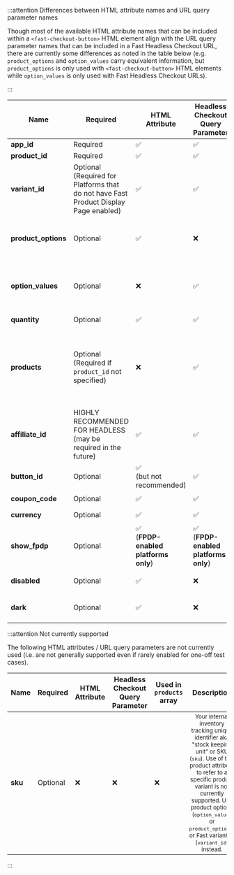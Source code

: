 <!---100% wisdth styling for 6 columns:  Name | Required | HTML Attribute | Headless Checkout Query Parameter | Used in `products` array | Description --->
<style>
table th:first-of-type {
    width: 15%;
}
table th:nth-of-type(2) {
    width: 10%;
}
table th:nth-of-type(3) {
    width: 10%;
}
table th:nth-of-type(4) {
    width: 10%;
}
table th:nth-of-type(5) {
    width: 10%;
}
table th:nth-of-type(6) {
    width: 45%;
}
table td:nth-of-type(6) {
    font-size: 13px;
}
</style>

:::attention Differences between HTML attribute names and URL query parameter names

Though most of the available HTML attribute names that can be included within a `<fast-checkout-button>` HTML element align with the URL query parameter names that can be included in a Fast Headless Checkout URL, there are currently some differences as noted in the table below (e.g. `product_options` and `option_values` carry equivalent information, but `product_options` is only used with `<fast-checkout-button>` HTML elements while `option_values` is only used with Fast Headless Checkout URLs).

:::

| Name                | Required                                                                                | HTML Attribute                          | Headless Checkout Query Parameter       | Used in `products` array    | Description                                                                                                                                                                                                                                                                                                                                                                                                                                                                                                                                                                                                                                                                                                                                                                                                                                                                                                                                                                                                                                   |
| ------------------- | --------------------------------------------------------------------------------------- | --------------------------------------- | --------------------------------------- | --------------------------- | --------------------------------------------------------------------------------------------------------------------------------------------------------------------------------------------------------------------------------------------------------------------------------------------------------------------------------------------------------------------------------------------------------------------------------------------------------------------------------------------------------------------------------------------------------------------------------------------------------------------------------------------------------------------------------------------------------------------------------------------------------------------------------------------------------------------------------------------------------------------------------------------------------------------------------------------------------------------------------------------------------------------------------------------- |
| **app_id**          | Required                                                                                | ✅                                      | ✅                                      | N/A                         | Your Fast app ID (`app_id`) that you were provided during Fast Seller onboarding.                                                                                                                                                                                                                                                                                                                                                                                                                                                                                                                                                                                                                                                                                                                                                                                                                                                                                                                                                             |
| **product_id**      | Required                                                                                | ✅                                      | ✅                                      | ✅                          | The product ID (`product_id`) of the product being provided for purchase.                                                                                                                                                                                                                                                                                                                                                                                                                                                                                                                                                                                                                                                                                                                                                                                                                                                                                                                                                                     |
| **variant_id**      | Optional<br>(Required for Platforms that do not have Fast Product Display Page enabled) | ✅                                      | ✅                                      | ✅                          | The Variant ID (`variant_id`) unique sub-identifier for a specific variant of a product. A `variant_id` should exactly match to one `product_id` in combination with a specific set of `product_options`/`option_values` (e.g. a specific shoe, in a specific size, with a specific color, etc.). Please note that `product_options`/`option_values` may be the preferred method for specifying a product variant depending on platform.                                                                                                                                                                                                                                                                                                                                                                                                                                                                                                                                                                                                      |
| **product_options** | Optional                                                                                | ✅                                      | ❌                                      | ✅<br>(HTML attribute only) | The product options (`product_options`) attribute for the `<fast-checkout-button>` HTML element are a set of configurations that further describe the product being ordered. Must be provided as a key:value map (where each key represents a selected option and each value represents the value for that option). Can be provided as a comma-separated list if linking to a single product, or formatted as a valid JSON object if linking to one or more products within a `products` array. The data contained is equivalent to the data contained within `option_values` Fast Headless Checkout URL query parameter.                                                                                                                                                                                                                                                                                                                                                                                                                     |
| **option_values**   | Optional                                                                                | ❌                                      | ✅                                      | ✅                          | The product options (`option_values`) for Fast Headless Checkout URLs are a set of configurations that further describe the product being ordered. Must be provided as a key:value map (where each key represents a selected option and each value represents the value for that option). Can be provided as a comma-separated list if linking to a single product (i.e. when providing a single `product_id`). Alternatively can be formatted as a valid JSON object if linking to one or more products within a `products` array. The data contained is equivalent to data contained within the `product_options` `<fast-checkout-button>` HTML attribute.                                                                                                                                                                                                                                                                                                                                                                                  |
| **quantity**        | Optional                                                                                | ✅                                      | ✅                                      | ✅                          | The number of items to be purchased. Can be provided as the quantity for a single product (`product_id`) or as the quantity for each products specified in a `products` array. Will default to 1 if not specified.                                                                                                                                                                                                                                                                                                                                                                                                                                                                                                                                                                                                                                                                                                                                                                                                                            |
| **products**        | Optional<br>(Required if `product_id` not specified)                                    | ❌                                      | ✅                                      | N/A                         | (**ONLY APPLICABLE TO FAST HEADLESS CHECKOUT URLs**) If you are attempting to share a link with multiple included products (e.g. a costume or other outfit with multiple pieces, a furniture set composed of separate pieces, or other "recipes" that include multiple products), you can specify an array of `products` instead of a single product (`product_id`). Each product in the array needs to be included as an a valid JSON object, with each object separated by commas. If FPDP is enabled for your platform, then only required field for each product is `products[].product_id`. If FDPD is not enabled for your platform, you will need to link to each specific product variant--either by specifying each product ID (`products[].product_id`) along with all relevant product options (`products[].option_values[{"option_id":"PRODUCT_OPTION_ID","option_value":"PRODUCT_OPTION_VALUE"}])`), or by specifying each product ID (`products[].product_id`) along with its associated variant ID (`products[].variant_id)`). |
| **affiliate_id**    | HIGHLY RECOMMENDED FOR HEADLESS<br>(may be required in the future)                      | ✅                                      | ✅                                      | N/A                         | A unique identifier of an affiliate (`affiliate_id`) for your store. Use this if purchases through this button should be linked to an affiliate.                                                                                                                                                                                                                                                                                                                                                                                                                                                                                                                                                                                                                                                                                                                                                                                                                                                                                              |
| **button_id**       | Optional                                                                                | ✅ <br>(but not recommended)            | ✅                                      | N/A                         | An optional button ID (`button_id`) is an assigned identifier for a given button that can be included with a Fast Headless Checkout URL. Please note that `<fast-checkout-button>` elements used with the `fast.js` script are automatically assigned a unique identifier so `button_id` is generally not needed as an HTML attribute.                                                                                                                                                                                                                                                                                                                                                                                                                                                                                                                                                                                                                                                                                                        |
| **coupon_code**     | Optional                                                                                | ✅                                      | ✅                                      | N/A                         | A valid coupon code (`coupon_code`) for the purchase, automatically applied for all users that click the provided `<fast-checkout-button>` or otherwise visit the given Fast Headless Checkout URL.                                                                                                                                                                                                                                                                                                                                                                                                                                                                                                                                                                                                                                                                                                                                                                                                                                           |
| **currency**        | Optional                                                                                | ✅                                      | ✅                                      | N/A                         | String value of the currency for the purchase that follows the 3-character [ISO 4217 convention](https://en.wikipedia.org/wiki/ISO_4217) (e.g. "USD" for the US Dollar, "GBP" for Pound Sterling, "AUD" for the Australian Dollar, etc.).                                                                                                                                                                                                                                                                                                                                                                                                                                                                                                                                                                                                                                                                                                                                                                                                     |
| **show_fpdp**       | Optional                                                                                | ✅<br>(**FPDP-enabled platforms only**) | ✅<br>(**FPDP-enabled platforms only**) | N/A                         | (**ONLY APPLICABLE TO FPDP-ENABLED PLATFORMS**) If included within a Fast Headless Checkout URL, the `show_fpdp` boolean will force the display of the Fast Product Display Page (FPDP). This is only possible for platforms that have the FPDP enabled. Please also note that if a product on an FPDP-enabled platform has variants, the FPDP will display by default.                                                                                                                                                                                                                                                                                                                                                                                                                                                                                                                                                                                                                                                                       |
| **disabled**        | Optional                                                                                | ✅                                      | ❌                                      | N/A                         | If included within a `<fast-checkout-button>` element, the `disabled` HTML attribute will prevent the button from functioning and show the button in a disabled state. Please note that this is not a boolean field, so you only need to include the name of the attribute within the `<fast-checkout-button>` HTML element.                                                                                                                                                                                                                                                                                                                                                                                                                                                                                                                                                                                                                                                                                                                  |
| **dark**            | Optional                                                                                | ✅                                      | ❌                                      | N/A                         | If included within a `<fast-checkout-button>` element, the `dark` HTML attribute will use the dark theme for the Fast Checkout button. This is best used on sites that use a dark theme. Please note that this is not a boolean field, so you only need to include the name of the attribute within the `<fast-checkout-button>` HTML element.                                                                                                                                                                                                                                                                                                                                                                                                                                                                                                                                                                                                                                                                                                |

:::attention Not currently supported

The following HTML attributes / URL query parameters are not currently used (i.e. are not generally supported even if rarely enabled for one-off test cases).

| Name    | Required | HTML Attribute | Headless Checkout Query Parameter | Used in `products` array |                                                                                                                                            Description                                                                                                                                             |
| ------- | -------- | -------------- | --------------------------------- | ------------------------ | :------------------------------------------------------------------------------------------------------------------------------------------------------------------------------------------------------------------------------------------------------------------------------------------------: |
| **sku** | Optional | ❌             | ❌                                | ❌                       | Your internal inventory tracking unique identifier aka "stock keeping unit" or SKU (`sku`). Use of this product attribute to refer to a specific product variant is not currently supported. Use product options (`option_values` or `product_options`) or Fast variant ID (`variant_id`) instead. |

:::

